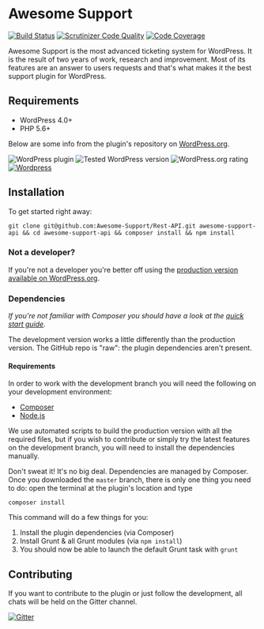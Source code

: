 Awesome Support
==================

[![Build Status](https://travis-ci.org/Awesome-Support/Rest-API.svg?branch=develop)](https://travis-ci.org/Awesome-Support/Rest-API) [![Scrutinizer Code Quality](https://scrutinizer-ci.com/g/Awesome-Support/Rest-API/badges/quality-score.png?b=master)](https://scrutinizer-ci.com/g/Awesome-Support/Rest-API/?branch=master) [![Code Coverage](https://scrutinizer-ci.com/g/Awesome-Support/Rest-API/badges/coverage.png?b=master)](https://scrutinizer-ci.com/g/Awesome-Support/Rest-API/?branch=master)

Awesome Support is the most advanced ticketing system for WordPress. It is the result of two years of work, research and improvement. Most of its features are an answer to users requests and that's what makes it the best support plugin for WordPress.

## Requirements

- WordPress 4.0+
- PHP 5.6+

Below are some info from the plugin's repository on [WordPress.org](https://wordpress.org/plugins/awesome-support-api/).

![WordPress plugin](https://img.shields.io/wordpress/plugin/v/Awesome-Support-API.svg?style=flat) ![Tested WordPress version](https://img.shields.io/wordpress/v/Awesome-Support-API.svg?style=flat) ![WordPress.org rating](https://img.shields.io/wordpress/plugin/r/Awesome-Support-API.svg?style=flat) [![Wordpress](https://img.shields.io/wordpress/plugin/dt/Awesome-Support-API.svg?style=flat)]()

## Installation

To get started right away:
```
git clone git@github.com:Awesome-Support/Rest-API.git awesome-support-api && cd awesome-support-api && composer install && npm install
```

### Not a developer?

If you're not a developer you're better off using the [production version available on WordPress.org](https://wordpress.org/plugins/awesome-support/).

### Dependencies

*If you're not familiar with Composer you should have a look at the [quick start guide](https://getcomposer.org/doc/00-intro.md).*

The development version works a little differently than the production version. The GitHub repo is "raw": the plugin dependencies aren't present.

#### Requirements

In order to work with the development branch you will need the following on your development environment:

- [Composer](https://getcomposer.org)
- [Node.js](http://nodejs.org/)

We use automated scripts to build the production version with all the required files, but if you wish to contribute or simply try the latest features on the development branch, you will need to install the dependencies manually.

Don't sweat it! It's no big deal. Dependencies are managed by Composer. Once you downloaded the `master` branch, there is only one thing you need to do: open the terminal at the plugin's location and type

```
composer install
```

This command will do a few things for you:

1. Install the plugin dependencies (via Composer)
2. Install Grunt & all Grunt modules (via `npm install`)
3. You should now be able to launch the default Grunt task with `grunt`

## Contributing

If you want to contribute to the plugin or just follow the development, all chats will be held on the Gitter channel.

[![Gitter](https://badges.gitter.im/Join%20Chat.svg)](https://gitter.im/ThemeAvenue/Awesome-Support?utm_source=badge&utm_medium=badge&utm_campaign=pr-badge&utm_content=badge)
